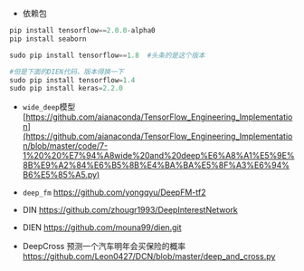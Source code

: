 + 依赖包
```python
pip install tensorflow==2.0.0-alpha0
pip install seaborn

sudo pip install tensorflow==1.8  #头条的是这个版本

#但是下面的DIEN代码，版本得换一下
sudo pip install tensorflow=1.4
sudo pip install keras=2.2.0
```

+ `wide_deep`模型
    [https://github.com/aianaconda/TensorFlow_Engineering_Implementation](https://github.com/aianaconda/TensorFlow_Engineering_Implementation/blob/master/code/7-1%20%20%E7%94%A8wide%20and%20deep%E6%A8%A1%E5%9E%8B%E9%A2%84%E6%B5%8B%E4%BA%BA%E5%8F%A3%E6%94%B6%E5%85%A5.py)

+ `deep_fm`
    https://github.com/yongqyu/DeepFM-tf2


+ DIN
    https://github.com/zhougr1993/DeepInterestNetwork

+ DIEN
     https://github.com/mouna99/dien.git

+ DeepCross 预测一个汽车明年会买保险的概率
    https://github.com/Leon0427/DCN/blob/master/deep_and_cross.py



